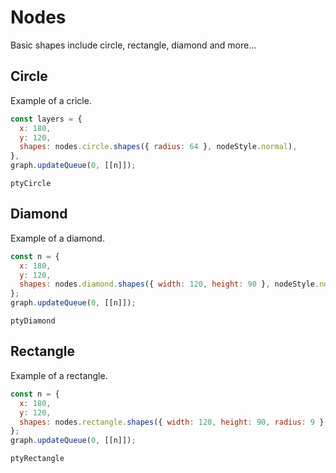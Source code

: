 # Nodes

Basic shapes include circle, rectangle, diamond and more...

## Circle

Example of a cricle.

```js
const layers = {
  x: 180,
  y: 120,
  shapes: nodes.circle.shapes({ radius: 64 }, nodeStyle.normal),
},
graph.updateQueue(0, [[n]]);
```

```pty
ptyCircle
```

## Diamond

Example of a diamond.

```js
const n = {
  x: 180,
  y: 120,
  shapes: nodes.diamond.shapes({ width: 120, height: 90 }, nodeStyle.normal),
};
graph.updateQueue(0, [[n]]);
```

```pty
ptyDiamond
```

## Rectangle

Example of a rectangle.

```js
const n = {
  x: 180,
  y: 120,
  shapes: nodes.rectangle.shapes({ width: 120, height: 90, radius: 9 }, nodeStyle.normal),
};
graph.updateQueue(0, [[n]]);
```

```pty
ptyRectangle
```